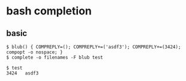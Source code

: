 # bash completion

## basic

```text
$ blub() { COMPREPLY=(); COMPREPLY+=('asdf3'); COMPREPLY+=(3424); compopt -o nospace; }
$ complete -o filenames -F blub test

$ test
3424   asdf3
```
